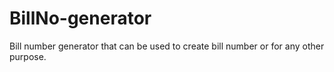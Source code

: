 # BillNo-generator
Bill number generator that can be used to create bill number or for any other purpose.
